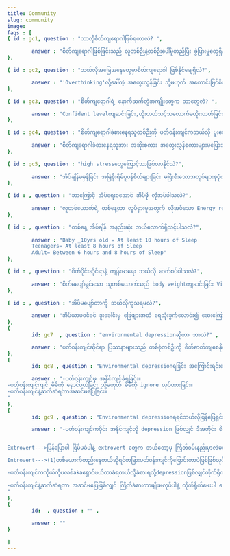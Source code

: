 ```yaml
---
title: Community
slug: community
image:
faqs : [
{ id : gc1, question : "ဘာလိုစိတ်ကျရောဂါဖြစ်ရတာလဲ? ",

        answer : "စိတ်ကျရောဂါဖြစ်ခြင်းသည် လူတစ်ဉီးနဲ့တစ်ဉီးပေါ်မူတည်ပြီး ခွဲပြားမှူတွေရှိနိုင်ပါတယ် များသောအားဖြင့် မိမိ နေထိုင်ရာပတ်ဝန်းကျင် နှင့် လုပ်ငန်းခွင်တို့သည် စိတ်ကျရောဂါဖြစ်ပေါ်စေခြင်း၏ ပင်မသော့ချက်တစ်ခုဖြစ်ပါတယ်။ လူတစ်ယောက်၏ စိတ်ကျန်းမားခြင်း မကျန်းမာခြင်းသည် နေ့စဉ်ပြောဆိုဆက်ဆံ ဆောင်ရွက်နေရသော Communityတစ်ခုအပေါ်မူတည်ပါတယ်။ မိမိ လုပ်ဆောင်ရမည့် အလုပ်တာဝန်များ ကြံကြာမှူ မှားယွင်းမှူကြောင့် stressဟုခေါ်သော ဖိစီးမှအနည်းငယ်စဖြစ်တည်ရမှ ထပ်တလဲလဲ ဖြစ်လာ ခံစားရလာသောအခါ depression ဟုခေါသော မိမိကိုယ်ကို ယုံကြည်မှူကျဆင်းခြင်း အဆိုးမြင်စိတ်များသာဖြစ်ပေါ်လာခြင်းစသည့်စိတ်ဓာတ်ကျဆင်းခြင်း၏ Signများကိုခံစားရနိုင်ပါတယ်။"
},

{ id : gc2, question : "ဘယ်လိုအခြေအနေတွေမှာစိတ်ကျရောဂါ ဖြစ်နိုင်ချေရှိလဲ?",

        answer : "'Overthinking'လို့ခေါ်တဲ့ အတွေးလွန်ခြင်း သို့မဟုတ် အကောင်းမြင်စိတ် ပျောက်ဆုံးနေသော အ‌ခြေအနေမျိုးတွင်ဖြစ်ပေါ်တတ်ပါတယ်။"
},

{ id : gc3, question : "စိတ်ကျရောဂါရဲ့ နောက်ဆက်တွဲအကျိုးတွေက ဘာတွေလဲ? ",

        answer : "Confident levelကျဆင်းခြင်း,တိုးတတ်သင့်သလောက်မတိုးးတတ်ခြင်း,'စိတ်ထောင်းကိုယ်ကြေ'ဆိုသောဆိုရိုးအတိုင်း စိတ်၏စေရာလိုက်၍  General Heathcareများ လစ်ဟာခြင်းများဖြစ်စေတတ်ပါတယ်။"
},

{ id : gc4, question : "စိတ်ကျရောဂါခံစားနေရသူတစ်ဉီးကို ပတ်ဝန်းကျင်ကဘယ်လို ပူးပေါင်း ကုသပေးမှူတွေ လုပ်ပေးနိုင်သလဲ?",
       
        answer : "စိတ်ကျရောဂါခံစားနေရသူအား အဆိုးစကား အတွေးလွန်စကားများမပြောဘဲ ထိုသူ၏အတွေးအမြင် အယူဆများကို နားထောင်ပေးခြင်းသည် ထိရောက်သောကုသနည်း တစ်ခုဖြစ်ပါသည်။"
},

{ id : gc5, question : "high stressတွေကြောင့်ဘာဖြစ်လာနိုင်လဲ?",
       
        answer : "အိပ်ချိန်မမှန်ခြင်း အမြဲစိုးရိမ်ပူပန်စိတ်များခြင်း မပြီးစီးသောအလုပ်များစုပုံလာခြင်း တို့သည် high stress ဖြစ်စေနိုင်ပါသည်။"
},

{ id : , question : "ဘာကြောင့် အိပ်ရေးဝအောင် အိပ်ဖို လိုအပ်ပါသလဲ?",
       
        answer : "လူတစ်ယောက်ရဲ့ တစ်နေ့တာ လှုပ်ရှားမူအတွက် လိုအပ်သော Energy requirementကိုကြည့်မည်ဆိုပါက'အိပ်ချိန်ဘယ်လောက်ရှိသလဲ'ဟူသော မေးခွန်းကိုလည်းမေးရမည်ဖြစ်သည်။ တစ်နေ့တာကိုစတင်ဖို့အတွက် internal Systemတွေနဲ့ Organic processတွေအတွက် အိပ်စက်အနားယူခြင်းသည် အရေးကြီးသော အစိတ်ပိုင်းတစ်ခုအနေဖြင့်ပါဝင်နေပါတယ်။"
},

{ id : , question : "တစ်နေ့ အိပ်ချိန် အနည်းဆုံး ဘယ်လောက်ရှိသင့်ပါသလဲ?",
       
        answer : "Baby _10yrs old = At least 10 hours of Sleep
        Teenagers= At least 8 hours of Sleep
        Adult= Between 6 hours and 8 hours of Sleep"
},

{ id : , question : "စိတ်ပိုင်းဆိုင်ရာနဲ့ ကျန်းမာရေး ဘယ်လို ဆက်စပ်ပါသလဲ?",
       
        answer : "စိတ်မပျော်ရွင်သော သူတစ်ယောက်သည် body weightကျဆင်းခြင်း Visual shapesများ သိသိသာသာ ပြောင်းလဲလာခြင်းတို့ကိုတွေ့ရပါမည်။ စိတ်စစေရာအတိုင်း နေနေတတ်ပြီး တစ်နေ့တာလုပ်ဆောင်ရမယ့် Bodyအတွက် လိုအပ်သော လုပ်ဆောင်ချက်များကိုမေ့လျော့ခြင်းများနှင့်ဆက်စပ်ပြီး ကျန်းမာရေးကို ထိခိုက်စေနိင်ပါသည်။"
},

{ id : , question : "အိပ်မပျော်တာကို ဘယ်လိုကုသရမလဲ?",
       
        answer : "အိပ်ယာမဝင်ခင် ဒူးခေါင်းမှ ခြေဖျားအထိ ရေသုံးခွက်လောင်း၍ ဆေးကြောပေးခြင်း စိတ်တည်ငြိမ်စေရန် meditation လုပ်ခြင်း calm and soft musicများ နားထောင်ခြင်းတို့ဖြင့် ကိုယ်တိုင်ကုသနိုင်ပါသည်။ ထို့ထက်အခြေအနေဆိုးပါက သက်ဆိုင်ရာ Physician များနှင့် ပြသပြီး ဆေးသောက်ကုသခြင်း exercise ဖြင့်ကုသခြင်းနည်းလမ်းများလည်းရှိပါသည်။"
},
{
        id: gc7  , question : "environmental depressionဆိုတာ ဘာလဲ?" ,

        answer : "ပတ်ဝန်းကျင်ဆိုင်ရာ ပြဿနာများသည် တစ်စုံတစ်ဦးကို စိတ်ဓာတ်ကျစေနိုင်သည်။အဲ့ဟာကို environmental depression ဟုခေါ်သည်။"
},
{
        id: gc8 , question : "Environmental depressionရခြင်း အကြောင်းရင်းတွေက ဘာတွေလဲ?" ,

        answer : "-ပတ်ဝန်းကျင်မှ အနိုင်ကျင့်ခံရခြင်း။
-ပတ်ဝန်းကျင်ကျင် မိမိကို ရှောင်ပယ်ခြင်း သို့မဟုတ် မိမိကို ignore လုပ်ထားခြင်း။
-ပတ်ဝန်းကျင်နဲ့ဆက်ဆံရတာအဆင်‌မပြေခြင်း။
"
},
{
        id: gc9 , question : "Environmental depressionရရင်ဘယ်လိုပြန်ဖြေရှင်းမလဲ။" ,

        answer : "-ပတ်ဝန်းကျင်ကဝိုင်း အနိုင်ကျင့်လို့ depression ဖြစ်လျှင် ဒီအတိုင်း စိတ်ထဲမှာကြိတ်မငိုပါနဲ့ ကိုယ်ကမမှားပဲနဲ့လုပ်သမျှငြိမ်ခံနေရအောင် သဲအိတ်လဲမဟုတ်။ ဆိုတော့ ဖြေရှင်းဖို့နည်းလမ်းက 2 ခုရှိပါတယ်။


Extrovert--->ပြန်ပြောပါ ငြိမ်မခံပါနဲ့ extrovert တွေက ဘယ်တော့မှ ကြိတ်ဝမ်းနည်းမှာလဲမဟုတ်ပါ ပြောစရာရှိတာပြောပါတယ်။

Introvert--->(1)တစ်ယောက်တည်းနေတယ်ဆိုရင်တခြားပတ်ဝန်းကျင်ကိုပြောင်းတာပဲဖြစ်ဖြစ်လုပ်ပါ။(2)ပြောင်းဖို့အဆင်မပြေရင်ကိုယ်နဲ့အဆင်ပြေပြီးအနားမှာရှိတဲ့တဲ့bffတို့မိသားစုဝင်တို့ကိုပြောပါ။introvertတွေကextrovertတွေလိုအော်ကြီးဟစ်ကျယ်တွေမ‌ေကျနပ်တာ‌ကိုထုတ်‌ေပြာတာ‌ေတွမလုပ်တတ်တော့ depression ဖြစ်နိုင်ခြေပိုများပါတယ် (မှတ်ချက်:အခုစာရေးနေတဲ့sout chaw gyi လို ambiverts တွေကတော့ ကြိုက်ရာလမ်းရွေးလို့ရပါတယ်)။ //ရူးနေတာပဲ

-ပတ်ဝန်းကျင်ကကိုယ်ကိုပလစ်akaရှောင်ဖယ်တာခံရတယ်လို့ခံစားရလို့depressionဖြစ်လျှင်တိုက်ရိုက်‌ရှင်းပါ။ဒီအခြေနေကျတိုက်ရိုက်မပြောလျှင်ဖြေရှင်းဖို့လုံးဝမလွယ်ပါ။တိုက်ရိုက်ဖြေရှင်းပါကပြဿနာရဲ့mainကိုသိပြီးဖြေရှင်နိုင်မှာပါ။ တခါတရံ ကိုယ့်ဘက်ကပဲဇွတ်ကြီးပလစ်တယ်လို့ခံစားနေရတာတွေပါ တိုက်ရိုက်ဖြေရှင်းလိုက်တာနဲ့သိနိုင်ပါတယ်။
 
-ပတ်ဝန်းကျင်နဲ့ဆက်ဆံရတာ အဆင်မပြေဖြစ်လျှင် ကြိတ်ခံစားတာမျိုးမလုပ်ပါနဲ့ တိုက်ရိုက်မေးပါ ပြောရဲဆိုရဲ ဖြစ်ဖို့လိုအပ်ပါမည်အဲ့တာ မှ pov နှစ်ဘက်စလုံးကို သဘောပေါက်ပြီးကိုယ်အမှားသူ့အမှား ကို မျက်စိပွင့်သွားပြီး ပြင်ဆင်လို့ရမှ environmental depression မရှိမှာပါ။
"
},
{
        id:  , question : "" ,

        answer : ""
}

]
---
```


